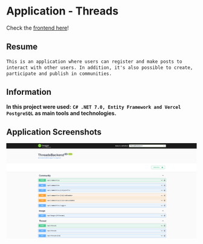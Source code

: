 # Application - Threads

Check the [frontend here](https://github.com/matheusjustino/threads-frontend)!

## Resume

    This is an application where users can register and make posts to interact with other users. In addition, it's also possible to create, participate and publish in communities.

## Information

**In this project were used:** **`C# .NET 7.0, Entity Framework and Vercel PostgreSQL`**
**as main tools and technologies.**

## Application Screenshots

![Swagger](./screenshots/01.png)
